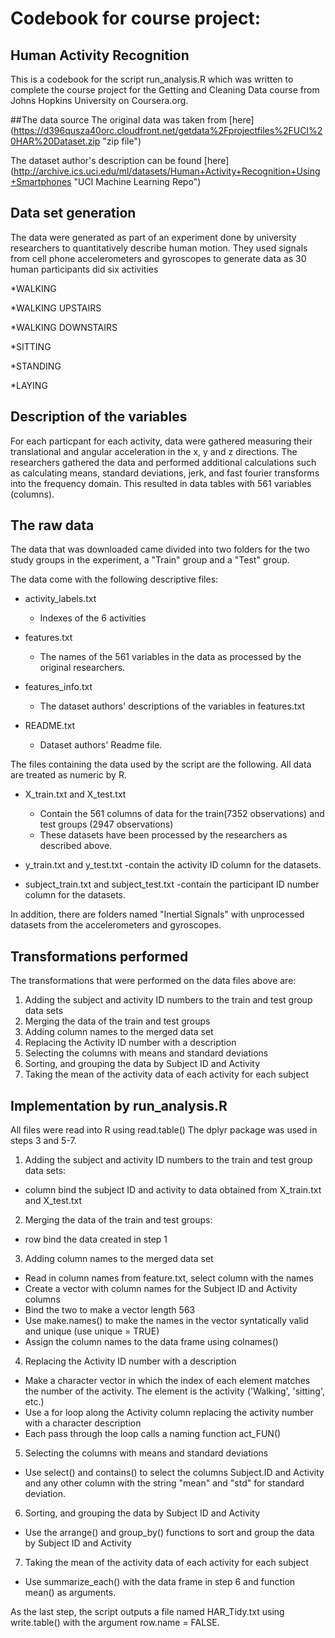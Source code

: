 # Codebook for course project:
## Human Activity Recognition

This is a codebook for the script run_analysis.R which was 
written to complete the course project for the Getting and Cleaning
Data course from Johns Hopkins University on Coursera.org.

##The data source
The original data was taken from [here] (https://d396qusza40orc.cloudfront.net/getdata%2Fprojectfiles%2FUCI%20HAR%20Dataset.zip "zip file")

The dataset author's description can be found [here]
(http://archive.ics.uci.edu/ml/datasets/Human+Activity+Recognition+Using+Smartphones "UCI Machine Learning Repo")

## Data set generation

The data were generated as part of an experiment done by university researchers to quantitatively describe human motion. They used signals from cell phone accelerometers and gyroscopes to generate data as 30 human participants did six activities

*WALKING

*WALKING UPSTAIRS

*WALKING DOWNSTAIRS

*SITTING

*STANDING

*LAYING

## Description of the variables
For each particpant for each activity, data were gathered measuring their translational
and angular acceleration in the x, y and z directions. The researchers gathered the data
and performed additional calculations such as calculating means, standard deviations, jerk, and fast fourier transforms into the frequency domain. This resulted in data tables
with 561 variables (columns).

## The raw data

The data that was downloaded came divided into two folders for the two study groups in the experiment, a "Train" group and a "Test" group.

The data come with the following descriptive files:

* activity_labels.txt 
  - Indexes of the 6 activities

* features.txt 
  - The names of the 561 variables in the data as processed by the original researchers.

* features_info.txt
  - The dataset authors' descriptions of the variables in features.txt

* README.txt
  - Dataset authors' Readme file.

The files containing the data used by the script are the following. All data are treated as numeric by R.

* X\_train.txt  and  X\_test.txt 
  - Contain the 561 columns of data for
the train(7352 observations) and test groups (2947 observations)
  - These datasets have been processed by the researchers as described above.

* y\_train.txt and y\_test.txt
  -contain the activity ID column for the datasets.

* subject\_train.txt and subject_test.txt
  -contain the participant ID number column for the datasets.

In addition, there are folders named
"Inertial Signals" with unprocessed datasets from the accelerometers and gyroscopes.

## Transformations performed

The transformations that were performed on the data files above are:

1) Adding the subject and activity ID numbers to the train and test group data sets
2) Merging the data of the train and test groups
3) Adding column names to the merged data set
4) Replacing the Activity ID number with a description
5) Selecting the columns with means and standard deviations
6) Sorting, and grouping the data by Subject ID and Activity
7) Taking the mean of the activity data of each activity for each subject 

## Implementation by run_analysis.R

All files were read into R using read.table()
The dplyr package was used in steps 3 and 5-7.

1) Adding the subject and activity ID numbers to the train and test group data sets:
* column bind the subject ID and activity to data obtained from
X\_train.txt  and  X\_test.txt

2) Merging the data of the train and test groups:
* row bind the data created in step 1

3) Adding column names to the merged data set
* Read in column names from feature.txt, select column with the names
* Create a vector with column names for the Subject ID and Activity columns
* Bind the two to make a vector length 563
* Use make.names() to make the names in the vector syntatically valid and unique (use unique = TRUE)
* Assign the column names to the data frame using colnames()

4) Replacing the Activity ID number with a description
* Make a character vector in which the index of each element matches the number of the activity. The element is the activity ('Walking', 'sitting', etc.)
* Use a for loop along the Activity column replacing the activity number with a character description
* Each pass through the loop calls a naming function act_FUN()

5) Selecting the columns with means and standard deviations
* Use select() and contains() to select the columns Subject.ID and Activity and any other column with the string "mean" and "std" for standard deviation.

6) Sorting, and grouping the data by Subject ID and Activity
* Use the arrange() and group_by() functions to sort and group the data by Subject ID and Activity

7) Taking the mean of the activity data of each activity for each subject 
* Use summarize_each() with the data frame in step 6 and function mean() as arguments.

As the last step, the script outputs a file named HAR_Tidy.txt using write.table() with
the argument row.name = FALSE.
